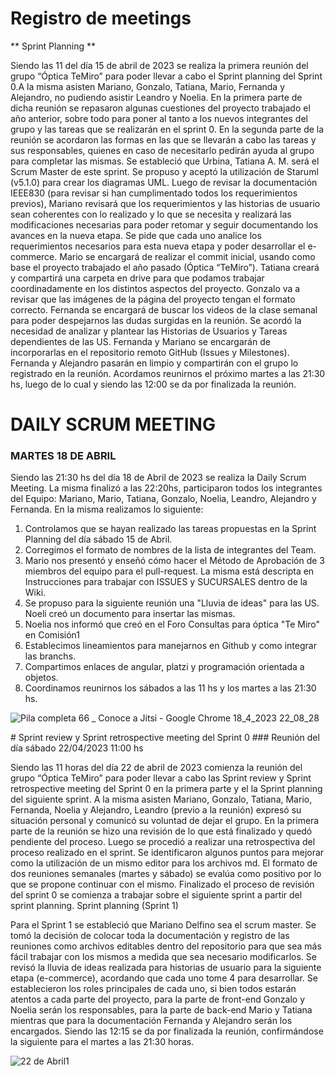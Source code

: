# Registro de meetings
<div>
** Sprint Planning **
<p text-align: justify> Siendo las 11 del día 15 de abril de 2023 se realiza la primera reunión del grupo “Óptica TeMiro” para poder llevar a cabo el Sprint planning del Sprint 0.A la misma asisten Mariano, Gonzalo, Tatiana, Mario, Fernanda y Alejandro, no pudiendo asistir Leandro y Noelia. En la primera parte de dicha reunión se repasaron algunas cuestiones del proyecto trabajado el año anterior, sobre todo para poner al tanto a los nuevos integrantes del grupo y las tareas que se realizarán en el sprint 0. En la segunda parte de la reunión se acordaron las formas en las que se llevarán a cabo las tareas y sus responsables, quienes en caso de necesitarlo pedirán ayuda al grupo para completar las mismas. Se estableció que Urbina, Tatiana A. M. será el Scrum Master de este sprint. Se propuso y aceptó la utilización de Staruml (v5.1.0) para crear los diagramas UML. Luego de revisar la documentación IEEE830 (para revisar si han cumplimentado todos los requerimientos previos), Mariano revisará que los requerimientos y las historias de usuario sean coherentes con lo realizado y lo que se necesita y realizará las modificaciones necesarias para poder retomar y seguir documentando los avances en la nueva etapa. Se pide que cada uno analice los requerimientos necesarios para esta nueva etapa y poder desarrollar el e-commerce. Mario se encargará de realizar el commit inicial, usando como base el proyecto trabajado el año pasado (Óptica “TeMiro”). Tatiana creará y compartirá una carpeta en drive para que podamos trabajar coordinadamente en los distintos aspectos del proyecto. Gonzalo va a revisar que las imágenes de la página del proyecto tengan el formato correcto. Fernanda se encargará de buscar los videos de la clase semanal para poder despejarnos las dudas surgidas en la reunión. Se acordó la necesidad de analizar y plantear las Historias de Usuarios y Tareas dependientes de las US. Fernanda y Mariano se encargarán de incorporarlas en el repositorio remoto GitHub (Issues y Milestones). Fernanda y Alejandro pasarán en limpio y compartirán con el grupo lo registrado en la reunión. Acordamos reunirnos el próximo martes a las 21:30 hs, luego de lo cual y siendo las 12:00 se da por finalizada la reunión.</p>
</div>




# DAILY SCRUM MEETING 
### MARTES 18 DE ABRIL
Siendo las 21:30 hs del día 18 de Abril de 2023 se realiza la Daily Scrum Meeting. La misma finalizó a las 22:20hs, participaron todos los integrantes del Equipo: Mariano, Mario, Tatiana, Gonzalo, Noelia, Leandro, Alejandro y Fernanda.
En la misma realizamos lo siguiente:
1. Controlamos que se hayan realizado las tareas propuestas en la Sprint Planning del día sábado 15 de Abril.
2. Corregimos el formato de nombres de la lista de integrantes del Team.
3. Mario nos presentó y enseñó cómo hacer el Método de Aprobación de 3 miembros del equipo para el pull-request. La misma está descripta en Instrucciones para trabajar con ISSUES y SUCURSALES dentro de la Wiki.
4. Se propuso para la siguiente reunión una "Lluvia de ideas" para las US. Noeli creó un documento para insertar las mismas. 
5. Noelia nos informó que creó en el Foro Consultas para óptica "Te Miro" en Comisión1
6. Establecimos lineamientos para manejarnos en Github y como integrar las branchs.
7. Compartimos enlaces de angular, platzi y programación orientada a objetos.
8. Coordinamos reunirnos los sábados a las 11 hs y los martes a las 21:30 hs. 


![Pila completa 66 _ Conoce a Jitsi - Google Chrome 18_4_2023 22_08_28](https://user-images.githubusercontent.com/106987139/233762672-8e575288-e82e-4b9a-b83c-49caa4562aa7.png)

<div>
# Sprint review y Sprint retrospective meeting del Sprint 0
### Reunión del día sábado 22/04/2023 11:00 hs

Siendo las 11 horas del día 22 de abril de 2023 comienza la reunión del grupo “Óptica TeMiro” para poder llevar a cabo las Sprint review y Sprint retrospective meeting del Sprint 0 en la primera parte y el la Sprint planning del siguiente sprint. A la misma asisten Mariano, Gonzalo, Tatiana, Mario, Fernanda, Noelia y Alejandro, Leandro (previo a la reunión) expresó su situación personal y comunicó su voluntad de dejar el grupo. En la primera parte de la reunión se hizo una revisión de lo que está finalizado y quedó pendiente del proceso. Luego se procedió a realizar una retrospectiva del proceso realizado en el sprint. Se identificaron algunos puntos para mejorar como la utilización de un mismo editor para los archivos md. El formato de dos reuniones semanales (martes y sábado) se evalúa como positivo por lo que se propone continuar con el mismo. Finalizado el proceso de revisión del sprint 0 se comienza a trabajar sobre el siguiente sprint a partir del sprint planning.
Sprint planning (Sprint 1)

Para el Sprint 1 se estableció que Mariano Delfino sea el scrum master. Se tomó la decisión de colocar toda la documentación y registro de las reuniones como archivos editables dentro del repositorio para que sea más fácil trabajar con los mismos a medida que sea necesario modificarlos. Se revisó la lluvia de ideas realizada para historias de usuario para la siguiente etapa (e-commerce), acordando que cada uno tome 4 para desarrollar. Se establecieron los roles principales de cada uno, si bien todos estarán atentos a cada parte del proyecto, para la parte de front-end Gonzalo y Noelia serán los responsables, para la parte de back-end Mario y Tatiana mientras que para la documentación Fernanda y Alejandro serán los encargados. Siendo las 12:15 se da por finalizada la reunión, confirmándose la siguiente para el martes a las 21:30 horas.

![22 de Abril1](https://user-images.githubusercontent.com/106089568/234434966-267125bf-465f-4065-afb1-bf9b9a42d4ea.png)

</div>

